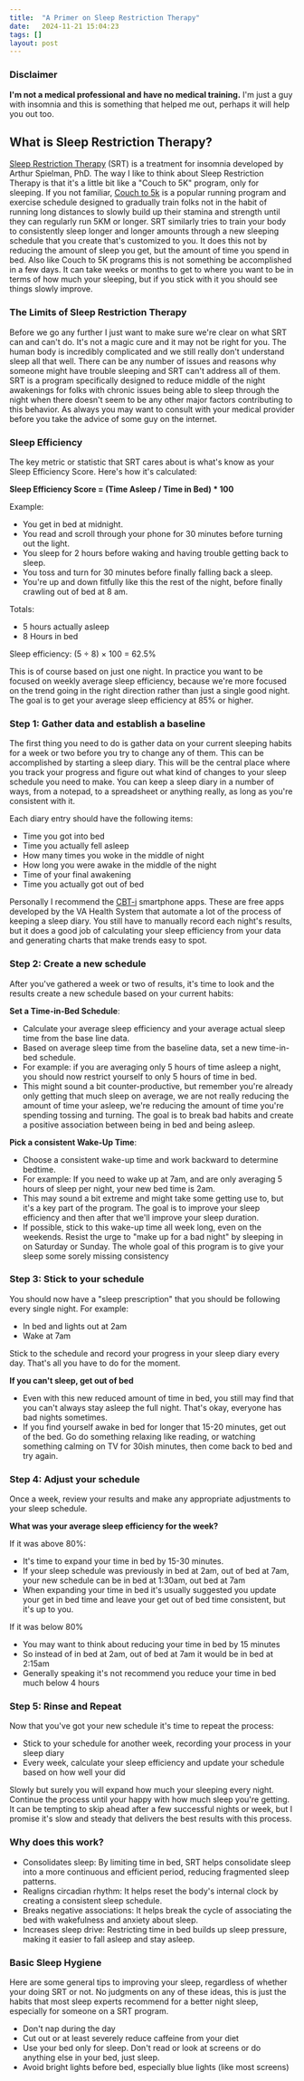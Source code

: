 ```yaml
---
title:  "A Primer on Sleep Restriction Therapy"
date:   2024-11-21 15:04:23
tags: []
layout: post
---
```

### Disclaimer

**I'm not a medical professional and have no medical training.** I'm just a guy with insomnia and this is something that helped me out, perhaps it will help you out too.
## What is Sleep Restriction Therapy?

[Sleep Restriction Therapy](https://stanfordhealthcare.org/medical-treatments/c/cognitive-behavioral-therapy-insomnia/procedures/sleep-restriction.html) (SRT) is a treatment for insomnia developed by  Arthur Spielman, PhD. The way I like to think about Sleep Restriction Therapy is that it's a little bit like a "Couch to 5K" program, only for sleeping. If you not familiar, [Couch to 5k](https://c25k.com/) is a popular running program and exercise schedule designed to gradually train folks not in the habit of running long distances to slowly build up their stamina and strength until they can regularly run 5KM or longer. SRT similarly tries to train your body to consistently sleep longer and longer amounts through a new sleeping schedule that you create that's customized to you. It does this not by reducing the amount of sleep you get, but the amount of time you spend in bed. Also like Couch to 5K programs this is not something be accomplished in a few days. It can take weeks or months to get to where you want to be in terms of how much your sleeping, but if you stick with it you should see things slowly improve.

### The Limits of Sleep Restriction Therapy

Before we go any further I just want to make sure we're clear on what SRT can and can't do. It's not a magic cure and it may not be right for you. The human body is incredibly complicated and we still really don't understand sleep all that well. There can be any number of issues and reasons why someone might have trouble sleeping and SRT can't address all of them. SRT is a program specifically designed to reduce middle of the night awakenings for folks with chronic issues being able to sleep through the night when there doesn't seem to be any other major factors contributing to this behavior. As always you may want to consult with your medical provider before you take the advice of some guy on the internet.

### Sleep Efficiency

The key metric or statistic that SRT cares about is what's know as your Sleep Efficiency Score. Here's how it's calculated:

**Sleep Efficiency Score = (Time Asleep / Time in Bed) * 100**

Example: 
- You get in bed at midnight.
- You read and scroll through your phone for 30 minutes before turning out the light.
- You sleep for 2 hours before waking and having trouble getting back to sleep. 
- You toss and turn for 30 minutes before finally falling back a sleep.
- You're up and down fitfully like this the rest of the night, before finally crawling out of bed at 8 am.

Totals:
- 5 hours actually asleep
- 8 Hours in bed

Sleep efficiency: (5 ÷ 8) × 100 = 62.5%

This is of course based on just one night. In practice you want to be focused on weekly average sleep efficiency, because we're more focused on the trend going in the right direction rather than just a single good night. The goal is to get your average sleep efficiency at 85% or higher.

### Step 1: Gather data and establish a baseline

The first thing you need to do is gather data on your current sleeping habits for a week or two before you try to change any of them. This can be accomplished by starting a sleep diary. This will be the central place where you track your progress and figure out what kind of changes to your sleep schedule you need to make. You can keep a sleep diary in a number of ways, from a notepad, to a spreadsheet or anything really, as long as you're consistent with it.  

Each diary entry should have the following items:
- Time you got into bed
- Time you actually fell asleep
- How many times you woke in the middle of night
- How long you were awake in the middle of the night
- Time of your final awakening
- Time you actually got out of bed


Personally I recommend the [CBT-i](https://mobile.va.gov/app/cbt-i-coach) smartphone apps. These are free apps developed by the VA Health System that automate a lot of the process of keeping a sleep diary. You still have to manually record each night's results, but it does a good job of calculating your sleep efficiency from your data and generating charts that make trends easy to spot.

### Step 2: Create a new schedule 

After you've gathered a week or two of results, it's time to  look and the results create a new schedule based on your current habits: 

**Set a Time-in-Bed Schedule**:
- Calculate your average sleep efficiency and your average actual sleep time from the base line data.
- Based on average sleep time from the baseline data, set a new time-in-bed schedule.
- For example: if you are averaging only 5 hours of time asleep a night, you should now restrict yourself to only 5 hours of time in bed. 
- This might sound a bit counter-productive, but remember you're already only getting that much sleep on average, we are not really reducing the amount of time your asleep, we're reducing the amount of time you're spending tossing and turning. The goal is to break bad habits and create a positive association between being in bed and being asleep. 

**Pick a consistent Wake-Up Time**:
- Choose a consistent wake-up time and work backward to determine bedtime.
- For example: If you need to wake up at 7am, and are only averaging 5 hours of sleep per night, your new bed time is 2am.
- This may sound a bit extreme and might take some getting use to, but it's a key part of the program. The goal is to improve your sleep efficiency and then after that we'll improve your sleep duration.
- If possible, stick to this wake-up time all week long, even on the weekends.  Resist the urge to "make up for a bad night" by sleeping in on Saturday or Sunday. The whole goal of this program is to give your sleep some sorely missing consistency

### Step 3: Stick to your schedule

You should now have a "sleep prescription" that you should be following every single night. For example:
- In bed and lights out at 2am
- Wake at 7am

Stick to the schedule and record your progress in your sleep diary every day. That's all you have to do for the moment.

**If you can't sleep, get out of bed**
- Even with this new reduced amount of time in bed, you still may find that you can't always stay asleep the full night. That's okay, everyone has bad nights sometimes. 
- If you find yourself awake in bed for longer that 15-20 minutes, get out of the bed. Go do something relaxing like reading, or watching something calming on TV for 30ish minutes, then come back to bed and try again.

### Step 4: Adjust your schedule

Once a week, review your results and make any appropriate adjustments to your sleep schedule. 

**What was your average sleep efficiency for the week?**

If it was above 80%: 
- It's time to expand your time in bed by 15-30 minutes.
- If your sleep schedule was previously in bed at 2am, out of bed at 7am, your new schedule can be in bed at 1:30am, out bed at 7am
- When expanding your time in bed it's usually suggested you update your get in bed time and leave your get out of bed time consistent, but it's up to you.


If it was below 80%
- You may want to think about reducing your time in bed by 15 minutes
- So instead of in bed at 2am, out of bed at 7am it would be in bed at 2:15am
- Generally speaking it's not recommend you reduce your time in bed much below 4 hours

### Step 5: Rinse and Repeat

Now that you've got your new schedule it's time to repeat the process:
- Stick to your schedule for another week, recording your process in your sleep diary
- Every week, calculate your sleep efficiency and update your schedule based on how well your did

Slowly but surely you will expand how much your sleeping every night. Continue the process until your happy with how much sleep you're getting. It can be tempting to skip ahead after a few successful nights or week, but I promise it's slow and steady that delivers the best results with this process.


### Why does this work?
- Consolidates sleep: By limiting time in bed, SRT helps consolidate sleep into a more continuous and efficient period, reducing fragmented sleep patterns.
- Realigns circadian rhythm: It helps reset the body's internal clock by creating a consistent sleep schedule.
- Breaks negative associations: It helps break the cycle of associating the bed with wakefulness and anxiety about sleep.
- Increases sleep drive: Restricting time in bed builds up sleep pressure, making it easier to fall asleep and stay asleep.

### Basic Sleep Hygiene
Here are some general tips to improving your sleep, regardless of whether your doing SRT or not. No judgments on any of these ideas, this is just the habits that most sleep experts recommend for a better night sleep, especially for someone on a SRT program.
- Don't nap during the day
- Cut out or at least severely reduce caffeine from your diet
- Use your bed only for sleep. Don't read or look at screens or do anything else in your bed, just sleep.
- Avoid bright lights before bed, especially blue lights (like most screens)
